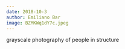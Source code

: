 ```yaml
---
date: 2018-10-3
author: Emiliano Bar
image: BZMKWq1dY7c.jpeg
---
```

grayscale photography of people in structure